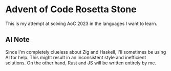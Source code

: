 # Advent of Code Rosetta Stone
This is my attempt at solving AoC 2023 in the languages I want to learn.

## AI Note
Since I'm completely clueless about Zig and Haskell, I'll sometimes be using AI for help.
This might result in an inconsistent style and inefficient solutions.
On the other hand, Rust and JS will be written entirely by me. 